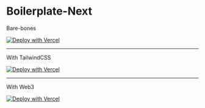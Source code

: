 # Boilerplate-Next


Bare-bones

[![Deploy with Vercel](https://vercel.com/button)](https://vercel.com/new/clone?repository-url=https://github.com/wk0/boilerplate-next)

---

With TailwindCSS

[![Deploy with Vercel](https://vercel.com/button)](https://github.com/wk0/boilerplate-next/tree/tailwind)

--- 

With Web3  

[![Deploy with Vercel](https://vercel.com/button)](https://github.com/wk0/boilerplate-next/tree/web3-eth)
